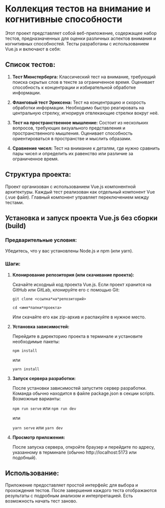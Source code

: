# Коллекция тестов на внимание и когнитивные способности

Этот проект представляет собой веб-приложение, содержащее набор тестов, предназначенных для оценки различных аспектов внимания и когнитивных способностей. Тесты разработаны с использованием Vue.js и включают в себя:

## Список тестов:

1. **Тест Мюнстерберга:** Классический тест на внимание, требующий поиска скрытых слов в тексте за ограниченное время. Оценивает способность к концентрации и избирательной обработке информации.

2. **Фланговый тест Эриксена:** Тест на концентрацию и скорость обработки информации. Необходимо быстро реагировать на центральную стрелку, игнорируя отвлекающие стрелки вокруг неё.

3. **Тест на пространственное мышление:** Состоит из нескольких вопросов, требующих визуального представления и пространственного мышления. Оценивает способность ориентироваться в пространстве и мыслить образами.

4. **Сравнение чисел:** Тест на внимание к деталям, где нужно сравнить пары чисел и определить их равенство или различие за ограниченное время.

## Структура проекта:

Проект организован с использованием Vue.js компонентной архитектуры. Каждый тест реализован как отдельный компонент Vue (.vue файл). Главный компонент управляет переключением между тестами.

## Установка и запуск проекта Vue.js без сборки (build)

### Предварительные условия:

Убедитесь, что у вас установлены Node.js и npm (или yarn).

### Шаги:

1. **Клонирование репозитория (или скачивание проекта):**

   Скачайте исходный код проекта Vue.js. Если проект хранится на GitHub или GitLab, клонируйте его с помощью Git:

   `git clone <ссылка*на*репозиторий>`

   `cd <имя*папки*проекта>`

   Или скачайте его как zip-архив и распакуйте в нужное место.

2. **Установка зависимостей:**

   Перейдите в директорию проекта в терминале и установите необходимые пакеты:

   `npm install`

   или

   `yarn install`

3. **Запуск сервера разработки:**

   После установки зависимостей запустите сервер разработки. Команда обычно находится в файле package.json в секции scripts. Возможные варианты:

   `npm run serve` или `npm run dev`

   или

   `yarn serve` или `yarn dev`

4. **Просмотр приложения:**

   После запуска сервера, откройте браузер и перейдите по адресу, указанному в терминале (обычно http://localhost:5173 или подобный).

## Использование:

Приложение предоставляет простой интерфейс для выбора и прохождения тестов. После завершения каждого теста отображаются результаты с подробным анализом и интерпретацией. Есть возможность начать тест заново.
